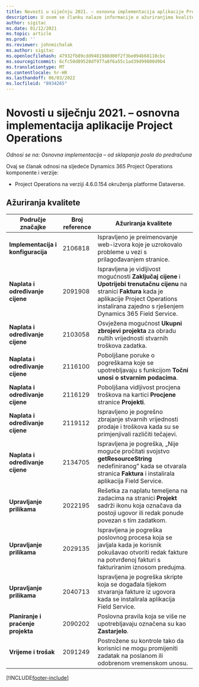 ```yaml
---
title: Novosti u siječnju 2021. – osnovna implementacija aplikacije Project Operations
description: U ovom se članku nalaze informacije o ažuriranjima kvalitete dostupnima u izdanju implementacije lite projekta Project Operations u siječnju 2021.
author: sigitac
ms.date: 01/12/2021
ms.topic: article
ms.prod: ''
ms.reviewer: johnmichalak
ms.author: sigitac
ms.openlocfilehash: 47932fb89cdd9481988d00f2f3be094b68110cbc
ms.sourcegitcommit: 6cfc50d89528df977a8f6a55c1ad39d99800d9b4
ms.translationtype: MT
ms.contentlocale: hr-HR
ms.lasthandoff: 06/03/2022
ms.locfileid: "8934265"
---
```

# <a name="whats-new-january-2021---project-operations-lite-deployment"></a>Novosti u siječnju 2021. – osnovna implementacija aplikacije Project Operations


_Odnosi se na: Osnovna implementacija – od sklapanja posla do predračuna_

Ovaj se članak odnosi na sljedeće Dynamics 365 Project Operations komponente i verzije:

  - Project Operations na verziji 4.6.0.154 okruženja platforme Dataverse.
  
## <a name="quality-updates"></a>Ažuriranja kvalitete

| **Područje značajke** | **Broj reference** | **Ažuriranja kvalitete** |
| --- | --- | --- |
| **Implementacija i konfiguracija** | 2106818 | Ispravljeno je preimenovanje web-izvora koje je uzrokovalo probleme u vezi s prilagođavanjem stranice. |
| **Naplata i određivanje cijene** | 2091908 | Ispravljena je vidljivost mogućnosti **Zaključaj cijene** i **Upotrijebi trenutačnu cijenu** na stranici **Faktura** kada je aplikacije Project Operations instalirana zajedno s rješenjem Dynamics 365 Field Service. |
| **Naplata i određivanje cijene** | 2103058 | Osvježena mogućnost **Ukupni zbrojevi projekta** za obradu nultih vrijednosti stvarnih troškova zadatka. |
| **Naplata i određivanje cijene** | 2116100 | Poboljšane poruke o pogreškama koje se upotrebljavaju s funkcijom **Točni unosi o stvarnim podacima**. |
| **Naplata i određivanje cijene** | 2116129 | Poboljšana vidljivost procjena troškova na kartici **Procjene** stranice **Projekti**. |
| **Naplata i određivanje cijene** | 2119112 | Ispravljeno je pogrešno zbrajanje stvarnih vrijednosti prodaje i troškova kada su se primjenjivali različiti tečajevi. |
| **Naplata i određivanje cijene** | 2134705 | Ispravljena je pogreška, „Nije moguće pročitati svojstvo **getResourceString** nedefiniranog” kada se otvarala stranica **Faktura** i instalirala aplikacija Field Service. |
| **Upravljanje prilikama** | 2022195 | Rešetka za naplatu temeljena na zadacima na stranici **Projekt** sadrži ikonu koja označava da postoji ugovor ili redak ponude povezan s tim zadatkom. |
| **Upravljanje prilikama** | 2029135 | Ispravljena je pogreška poslovnog procesa koja se javljala kada je korisnik pokušavao otvoriti redak fakture na potvrđenoj fakturi s fakturiranim iznosom predujma. |
| **Upravljanje prilikama** | 2040713 | Ispravljena je pogreška skripte koja se događala tijekom stvaranja fakture iz ugovora kada se instalirala aplikacija Field Service. |
| **Planiranje i praćenje projekta** | 2090202 | Poslovna pravila koja se više ne upotrebljavaju označena su kao **Zastarjelo**. |
| **Vrijeme i trošak** | 2091249 | Postrožene su kontrole tako da korisnici ne mogu promijeniti zadatak na poslanom ili odobrenom vremenskom unosu. |


[!INCLUDE[footer-include](../../includes/footer-banner.md)]